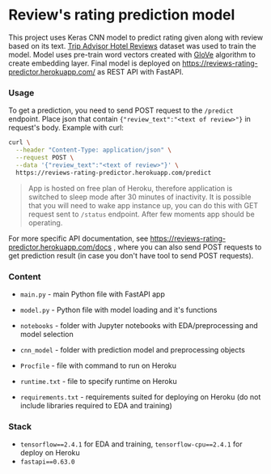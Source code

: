 # Review's rating prediction model

This project uses Keras CNN model to predict rating given along with review based on its text. [Trip Advisor Hotel Reviews](https://www.kaggle.com/andrewmvd/trip-advisor-hotel-reviews) dataset was used to train the model. Model uses pre-train word vectors created with [GloVe](https://nlp.stanford.edu/projects/glove/) algorithm to create embedding layer. Final model is deployed on https://reviews-rating-predictor.herokuapp.com/ as REST API with FastAPI.

### Usage

To get a prediction, you need to send POST request to the `/predict` endpoint. Place json that contain `{"review_text":"<text of review>"}` in request's body. Example with curl:

```bash
curl \
  --header "Content-Type: application/json" \
  --request POST \
  --data '{"review_text":"<text of review>"}' \
  https://reviews-rating-predictor.herokuapp.com/predict
```

> App is hosted on free plan of Heroku, therefore application is switched to sleep mode after 30 minutes of inactivity. It is possible that you will need to wake app instance up, you can do this with GET request sent to `/status` endpoint. After few moments app should be operating.

For more specific API documentation, see https://reviews-rating-predictor.herokuapp.com/docs , where you can also send POST requests to get prediction result (in case you don't have tool to send POST requests).

### Content

* `main.py` - main Python file with FastAPI app
* `model.py` - Python file with model loading and it's functions

* `notebooks` - folder with Jupyter notebooks with EDA/preprocessing and model selection
* `cnn_model` - folder with prediction model and preprocessing objects
* `Procfile` - file with command to run on Heroku
* `runtime.txt` - file to specify runtime on Heroku
* `requirements.txt` - requirements suited for deploying on Heroku (do not include libraries required to EDA and training)

### Stack

* `tensorflow==2.4.1` for EDA and training, `tensorflow-cpu==2.4.1` for deploy on Heroku
* `fastapi==0.63.0`
